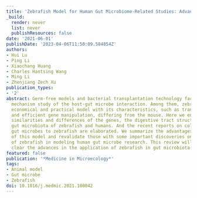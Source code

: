 ```yaml
---
title: 'Zebrafish Model for Human Gut Microbiome-Related Studies: Advantages and Limitations'
_build:
  render: never
  list: never
  publishResources: false
date: '2021-06-01'
publishDate: '2023-04-06T11:50:09.584854Z'
authors:
- Hui Lu
- Ping Li
- Xiaochang Huang
- Charles Hantsing Wang
- Ming Li
- Zhenjiang Zech Xu
publication_types:
- '2'
abstract: Germ-free models and bacterial transplantation technology facilitate the
  mechanism study of the host-gut microbe interaction. Among them, zebrafish is an
  economical and practical model with its characteristics, such as transparent larva
  and efficient gene manipulation, differing from the mouse. Here we enumerate the
  similarities and differences of the genes, the digestive tract structure and the
  gut microbiota of zebrafish and humans. And the recent reports on colonizing human
  gut microbes to zebrafish are elaborated. We summarize the advantages and limitations
  of this model and revalidate those with some important discoveries on the utilization
  of zebrafish in modeling human gut microbe research. This review will make the readers
  clear the advances in the application of zebrafish in gut microbiota-related researches.
featured: false
publication: '*Medicine in Microecology*'
tags:
- Animal model
- Gut microbe
- Zebrafish
doi: 10.1016/j.medmic.2021.100042
---
```


